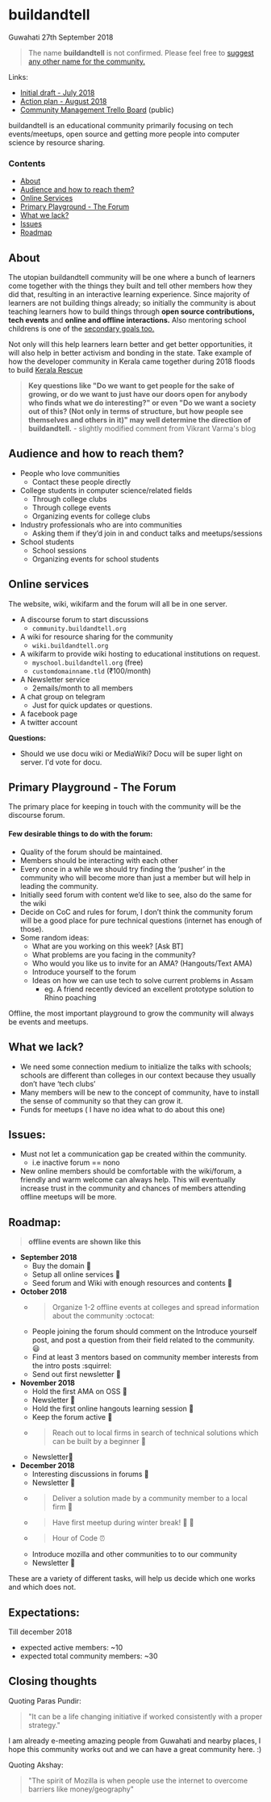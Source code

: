 # buildandtell
Guwahati
27th September 2018

> The name **buildandtell** is not confirmed. Please feel free to [suggest any other name for the community.](https://pad.riseup.net/p/gtc-name-suggest-keep)


Links:
- [Initial draft - July 2018](http://bit.ly/btdraft1)
- [Action plan - August 2018](http://bit.ly/btdraft2)
- [Community Management Trello Board](http://bit.ly/bttrello) (public)

buildandtell is an educational community primarily focusing on tech events/meetups, open source and getting more people into computer science by resource sharing.

### Contents
- [About](https://github.com/buildandtell/info/blob/master/README.md#about)
- [Audience and how to reach them?](https://github.com/buildandtell/info/blob/master/README.md#audience-and-how-to-reach-them)
- [Online Services](https://github.com/buildandtell/info/blob/master/README.md#online-services)
- [Primary Playground - The Forum](https://github.com/buildandtell/info/blob/master/README.md#primary-playground---the-forum)
- [What we lack?](https://github.com/buildandtell/info/blob/master/README.md#what-we-lack)
- [Issues](https://github.com/buildandtell/info/blob/master/README.md#issues)
- [Roadmap](https://github.com/buildandtell/info/blob/master/README.md#roadmap)

## About
The utopian buildandtell community will be one where a bunch of learners come together with the things they built and tell other members how they did that, resulting in an interactive learning experience.
Since majority of learners are not building things already; so initially the community is about teaching learners how to build things through **open source contributions, tech events** and **online and offline interactions.** Also mentoring school childrens is one of the [secondary goals too.](https://flairnow.com/our-mentors/)

Not only will this help learners learn better and get better opportunities, it will also help in better activism and bonding in the state. Take example of how the developer community in Kerala came together during 2018 floods to build [Kerala Rescue](https://keralarescue.in/)

> **Key questions like "Do we want to get people for the sake of growing, or do we want to just have our doors open for anybody who finds what we do interesting?" or even "Do we want a society out of this? (Not only in terms of structure, but how people see themselves and others in it)" may well determine the direction of buildandtell.** - slightly modified comment from Vikrant Varma's blog

## Audience and how to reach them?
- People who love communities
  - Contact these people directly
- College students in computer science/related fields
  - Through college clubs
  - Through college events
  - Organizing events for college clubs
- Industry professionals who are into communities
  - Asking them if they’d join in and conduct talks and meetups/sessions
- School students
  - School sessions
  - Organizing events for school students


## Online services
The website, wiki, wikifarm and the forum will all be in one server.

- A discourse forum to start discussions
	- `community.buildandtell.org`
- A wiki for resource sharing for the community
	- `wiki.buildandtell.org`
- A wikifarm  to provide wiki hosting to educational institutions on request.
	- `myschool.buildandtell.org` (free)
	- `customdomainname.tld` (₹100/month)
- A Newsletter service
	- 2emails/month to all members
- A chat group on telegram
	- Just for quick updates or questions.
- A facebook page
- A twitter account

**Questions:**

- Should we use docu wiki or MediaWiki? Docu will be super light on server. I'd vote for docu.


## Primary Playground - The Forum
The primary place for keeping in touch with the community will be the discourse forum.

#### Few desirable things to do with the forum:
- Quality of the forum should be maintained.
- Members should be interacting with each other
- Every once in a while we should try finding the ‘pusher’ in the community who will become more than just a member but will help in leading the community.
- Initially seed forum with content we’d like to see, also do the same for the wiki
- Decide on CoC and rules for forum, I don’t think the community forum will be a good place for pure technical questions (internet has enough of those).
- Some random ideas:
	- What are you working on this week? [Ask BT]
	- What problems are you facing in the community?
	- Who would you like us to invite for an AMA? (Hangouts/Text AMA)
	- Introduce yourself to the forum
	- Ideas on how we can use tech to solve current problems in Assam
      - eg. A friend recently deviced an excellent prototype solution to Rhino poaching

Offline, the most important playground to grow the community will always be events and meetups.


## What we lack?
- We need some connection medium to initialize the talks with schools; schools are different than colleges in our context because they usually don’t have ‘tech clubs’
- Many members will be new to the concept of community, have to install the sense of community so that they can grow it.
- Funds for meetups ( I have no idea what to do about this one)


## Issues:
- Must not let a communication gap be created within the community.
	- i.e inactive forum == nono
- New online members should be comfortable with the wiki/forum, a friendly and warm welcome can always help. This will eventually increase trust in the community and chances of members attending offline meetups will be more.


## Roadmap:
> **offline events are shown like this**
- **September 2018**
	- Buy the domain :money_with_wings:
	- Setup all online services :satellite:
	- Seed forum and Wiki with enough resources and contents :bookmark_tabs:
- **October 2018**
	- > Organize 1-2 offline events at colleges and spread information about the community :octocat:
	- People joining the forum should comment on the Introduce yourself post, and post a question from their field related to the community. :smiley:
	- Find at least 3 mentors based on community member interests from the intro posts :squirrel:
	- Send out first newsletter :mega:
- **November 2018**
	- Hold the first AMA on OSS :baby_bottle:
	- Newsletter :mega:
	- Hold the first online hangouts learning session :movie_camera:
	- Keep the forum active :runner:
	- > Reach out to local firms in search of technical solutions which can be built by a beginner :raising_hand:
	- Newsletter:mega:
- **December 2018**
	- Interesting discussions in forums :dog:
	- Newsletter :mega:
	- > Deliver a solution made by a community member to a local firm :tada:
	- > Have first meetup during winter break! :confetti_ball: :santa:
	- > Hour of Code :alarm_clock:
	- Introduce mozilla and other communities to to our community
	- Newsletter :mega:

These are a variety of different tasks, will help us decide which one works and which does not.


## Expectations:
Till december 2018
- expected active members: ~10
- expected total community members: ~30

## Closing thoughts
Quoting Paras Pundir:
> "It can be a life changing initiative if worked consistently with a proper strategy."

I am already e-meeting amazing people from Guwahati and nearby places, I hope this community works out and we can have a great community here. :)

Quoting Akshay:
> "The spirit of Mozilla is when people use the internet to overcome barriers like money/geography"
